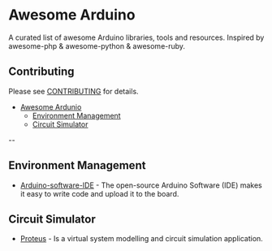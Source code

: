 # Awesome Arduino

A curated list of awesome Arduino libraries, tools and resources. Inspired by
awesome-php & awesome-python & awesome-ruby.

## Contributing
Please see [CONTRIBUTING](https://github.com/krescruz/awesome-arduino/blob/master/CONTRIBUTING.md) for details.

- [Awesome Ardunio](#awesome-arduino)
    - [Environment Management](#environment-management)
    - [Circuit Simulator](#circuit-simulator)

--

## Environment Management

* [Arduino-software-IDE](http://www.arduino.cc/en/Main/Software) - The open-source Arduino Software (IDE)
makes it easy to write code and upload it to the board.

## Circuit Simulator

* [Proteus](http://www.labcenter.com/download/prodemo_download.cfm) - Is a virtual system modelling and
circuit simulation application. 
